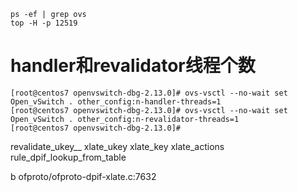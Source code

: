 
```
ps -ef | grep ovs
top -H -p 12519
```

# handler和revalidator线程个数
```
[root@centos7 openvswitch-dbg-2.13.0]# ovs-vsctl --no-wait set Open_vSwitch . other_config:n-handler-threads=1
[root@centos7 openvswitch-dbg-2.13.0]# ovs-vsctl --no-wait set Open_vSwitch . other_config:n-revalidator-threads=1
[root@centos7 openvswitch-dbg-2.13.0]#
```

revalidate_ukey__    xlate_ukey  xlate_key   xlate_actions
 rule_dpif_lookup_from_table 
 
  b ofproto/ofproto-dpif-xlate.c:7632
  
  
  
  
  
  ```
  ```